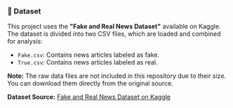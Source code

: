 ### 📰 Dataset

This project uses the **"Fake and Real News Dataset"** available on Kaggle. The dataset is divided into two CSV files, which are loaded and combined for analysis:

* `Fake.csv`: Contains news articles labeled as fake.
* `True.csv`: Contains news articles labeled as real.

**Note:** The raw data files are not included in this repository due to their size. You can download them directly from the original source.

**Dataset Source:** [Fake and Real News Dataset on Kaggle](https://www.kaggle.com/datasets/clmentbisaillon/fake-and-real-news-dataset)

